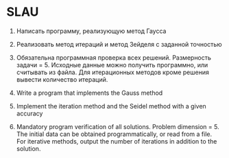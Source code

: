 # SLAU

1. Написать программу, реализующую метод Гаусса 
2. Реализовать метод итераций и метод Зейделя с заданной точностью
3. Обязательна программная проверка всех решений.
Размерность задачи = 5.
Исходные данные можно получить программно, или считывать из файла.
Для итерационных методов кроме решения вывести количество итераций.

1. Write a program that implements the Gauss method
2. Implement the iteration method and the Seidel method with a given accuracy
3. Mandatory program verification of all solutions.
Problem dimension = 5.
The initial data can be obtained programmatically, or read from a file.
For iterative methods, output the number of iterations in addition to the solution.
